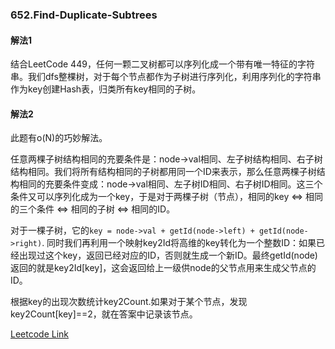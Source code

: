 ### 652.Find-Duplicate-Subtrees

#### 解法1 
结合LeetCode 449，任何一颗二叉树都可以序列化成一个带有唯一特征的字符串。我们dfs整棵树，对于每个节点都作为子树进行序列化，利用序列化的字符串作为key创建Hash表，归类所有key相同的子树。

#### 解法2
此题有o(N)的巧妙解法。

任意两棵子树结构相同的充要条件是：node->val相同、左子树结构相同、右子树结构相同。我们将所有结构相同的子树都用同一个ID来表示，那么任意两棵子树结构相同的充要条件变成：node->val相同、左子树ID相同、右子树ID相同。这三个条件又可以序列化成为一个key，于是对于两棵子树（节点），相同的key <=> 相同的三个条件 <=> 相同的子树 <=> 相同的ID。

对于一棵子树，它的```key = node->val + getId(node->left) + getId(node->right)```. 同时我们再利用一个映射key2Id将高维的key转化为一个整数ID：如果已经出现过这个key，返回已经对应的ID，否则就生成一个新ID。最终getId(node)返回的就是key2Id[key]，这会返回给上一级供node的父节点用来生成父节点的ID。

根据key的出现次数统计key2Count.如果对于某个节点，发现key2Count[key]==2，就在答案中记录该节点。

[Leetcode Link](https://leetcode.com/problems/find-duplicate-subtrees)
